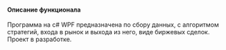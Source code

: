 #### Описание функционала
Программа на c# WPF предназначена по сбору данных, с алгоритмом стратегий, входа в рынок и выхода из него, виде биржевых сделок. Проект в разработке. 
